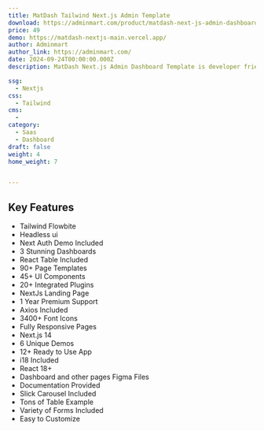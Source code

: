 ```yaml
---
title: MatDash Tailwind Next.js Admin Template
download: https://adminmart.com/product/matdash-next-js-admin-dashboard-template/?ref=317
price: 49
demo: https://matdash-nextjs-main.vercel.app/
author: Adminmart
author_link: https://adminmart.com/
date: 2024-09-24T00:00:00.000Z
description: MatDash Next.js Admin Dashboard Template is developer friendly and multipurpose admin panel template build on top of Flowbite.

ssg:
  - Nextjs
css:
  - Tailwind
cms:
  - 
category:
  - Saas
  - Dashboard
draft: false
weight: 4
home_weight: 7


---
```

## Key Features

- Tailwind Flowbite
- Headless ui
- Next Auth Demo Included
- 3 Stunning Dashboards
- React Table Included
- 90+ Page Templates
- 45+ UI Components
- 20+ Integrated Plugins
- NextJs Landing Page
- 1 Year Premium Support
- Axios Included
- 3400+ Font Icons
- Fully Responsive Pages
- Next.js 14
- 6 Unique Demos
- 12+ Ready to Use App
- i18 Included
- React 18+
- Dashboard and other pages Figma Files
- Documentation Provided
- Slick Carousel Included
- Tons of Table Example
- Variety of Forms Included
- Easy to Customize

